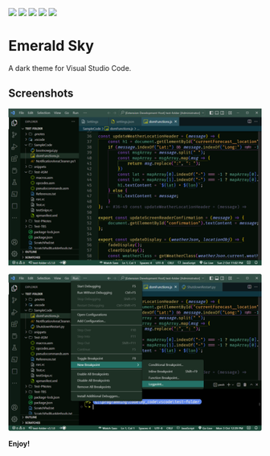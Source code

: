 ![](https://img.shields.io/visual-studio-marketplace/v/willasm.emerald-sky)
![](https://img.shields.io/visual-studio-marketplace/d/willasm.emerald-sky)
![](https://img.shields.io/visual-studio-marketplace/r/willasm.emerald-sky)
![](https://img.shields.io/visual-studio-marketplace/release-date/willasm.emerald-sky)
![](https://img.shields.io/visual-studio-marketplace/last-updated/willasm.emerald-sky)

# Emerald Sky
A dark theme for Visual Studio Code.

## Screenshots
![Example Screenshot](./images/emerald-sky-js.png)

![Example Screenshot](./images/emerald-sky-js2.png)

**Enjoy!**

